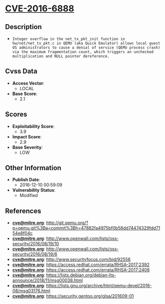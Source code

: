
# [CVE-2016-6888](https://cve.mitre.org/cgi-bin/cvename.cgi?name=CVE-2016-6888)

## Description

- `Integer overflow in the net_tx_pkt_init function in hw/net/net_tx_pkt.c in QEMU (aka Quick Emulator) allows local guest OS administrators to cause a denial of service (QEMU process crash) via the maximum fragmentation count, which triggers an unchecked multiplication and NULL pointer dereference.`

## Cvss Data

- **Access Vector**:
  - LOCAL
- **Base Score**:
  - 2.1

## Scores

- **Exploitability Score**:
  - 3.9
- **Impact Score**:
  - 2.9
- **Base Severity**:
  - LOW

## Other Information

- **Publish Date**:
  - 2016-12-10 00:59:09
- **Vulnerability Status**:
  - Modified

## References

- **cve@mitre.org**: http://git.qemu.org/?p=qemu.git%3Ba=commit%3Bh=47882fa4975bf0b58dd74474329fdd7154e8f04c
- **cve@mitre.org**: http://www.openwall.com/lists/oss-security/2016/08/19/10
- **cve@mitre.org**: http://www.openwall.com/lists/oss-security/2016/08/19/6
- **cve@mitre.org**: http://www.securityfocus.com/bid/92556
- **cve@mitre.org**: https://access.redhat.com/errata/RHSA-2017:2392
- **cve@mitre.org**: https://access.redhat.com/errata/RHSA-2017:2408
- **cve@mitre.org**: https://lists.debian.org/debian-lts-announce/2018/11/msg00038.html
- **cve@mitre.org**: https://lists.gnu.org/archive/html/qemu-devel/2016-08/msg03176.html
- **cve@mitre.org**: https://security.gentoo.org/glsa/201609-01
